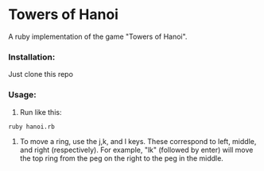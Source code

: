 # Towers of Hanoi
A ruby implementation of the game "Towers of Hanoi".

### Installation:
Just clone this repo

### Usage:
1. Run like this:

```sh
ruby hanoi.rb
```
1. To move a ring, use the j,k, and l keys. These correspond to left, middle, and right (respectively). For example, "lk" (followed by enter) will move the top ring from the peg on the right to the peg in the middle.
